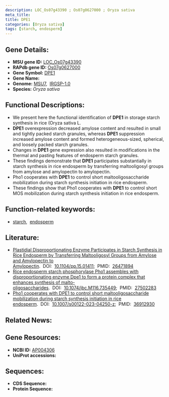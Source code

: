 ```yaml
---
description: LOC_Os07g43390 ; Os07g0627000 ; Oryza sativa
meta_title:
title: DPE1
categories: [Oryza sativa]
tags: [starch, endosperm]
---
```


## Gene Details:
- **MSU gene ID:** [LOC_Os07g43390](http://rice.uga.edu/cgi-bin/ORF_infopage.cgi?orf=LOC_Os07g43390)  
- **RAPdb gene ID:** [Os07g0627000](https://rapdb.dna.affrc.go.jp/locus/?name=Os07g0627000)  
- **Gene Symbol:** <u>DPE1</u>
- **Gene Name:**
- **Genome:**  [MSU7](http://rice.uga.edu/),&nbsp;&nbsp;[IRGSP-1.0](https://rapdb.dna.affrc.go.jp/download/irgsp1.html)
- **Species:** *Oryza sativa*

## Functional Descriptions:
   - We present here the functional identification of **DPE1** in storage starch synthesis in rice (Oryza sativa L.
   - **DPE1** overexpression decreased amylose content and resulted in small and tightly packed starch granules, whereas **DPE1** suppression increased amylose content and formed heterogeneous-sized, spherical, and loosely packed starch granules.
   - Changes in **DPE1** gene expression also resulted in modifications in the thermal and pasting features of endosperm starch granules.
   - These findings demonstrate that **DPE1** participates substantially in starch synthesis in rice endosperm by transferring maltooligosyl groups from amylose and amylopectin to amylopectin.
   - Pho1 cooperates with **DPE1** to control short maltooligosaccharide mobilization during starch synthesis initiation in rice endosperm.
   - These findings show that Pho1 cooperates with **DPE1** to control short MOS mobilization during starch synthesis initiation in rice endosperm.

## Function-related keywords:
   - [starch](/tags/starch/),&nbsp;&nbsp;[endosperm](/tags/endosperm/)

## Literature:
   - [Plastidial Disproportionating Enzyme Participates in Starch Synthesis in Rice Endosperm by Transferring Maltooligosyl Groups from Amylose and Amylopectin to Amylopectin](https://www.doi.org/10.1104/pp.15.01411).&nbsp;&nbsp;DOI:&nbsp;&nbsp;[10.1104/pp.15.01411](https://www.doi.org/10.1104/pp.15.01411);&nbsp;&nbsp;PMID:&nbsp;&nbsp;[26471894](https://pubmed.ncbi.nlm.nih.gov/26471894/)
   - [Rice endosperm starch phosphorylase Pho1 assembles with disproportionating enzyme Dpe1 to form a protein complex that enhances synthesis of malto-oligosaccharides](https://www.doi.org/10.1074/jbc.M116.735449).&nbsp;&nbsp;DOI:&nbsp;&nbsp;[10.1074/jbc.M116.735449](https://www.doi.org/10.1074/jbc.M116.735449);&nbsp;&nbsp;PMID:&nbsp;&nbsp;[27502283](https://pubmed.ncbi.nlm.nih.gov/27502283/)
   - [Pho1 cooperates with DPE1 to control short maltooligosaccharide mobilization during starch synthesis initiation in rice endosperm](https://www.doi.org/10.1007/s00122-023-04250-z).&nbsp;&nbsp;DOI:&nbsp;&nbsp;[10.1007/s00122-023-04250-z](https://www.doi.org/10.1007/s00122-023-04250-z);&nbsp;&nbsp;PMID:&nbsp;&nbsp;[36912930](https://pubmed.ncbi.nlm.nih.gov/36912930/)

## Related News:

## Gene Resources:
- **NCBI ID:**  [AP004306](http://www.ncbi.nlm.nih.gov/nuccore/AP004306)
- **UniProt accessions:** [](https://www.uniprot.org/uniprotkb//entry)

## Sequences:
- **CDS Sequence:**
- **Protein Sequence:**
